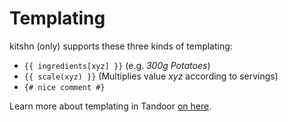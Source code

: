 # Templating <Badge style="margin-top: 14px" type="tip" text="v1.0.0-alpha.10" />

kitshn (only) supports these three kinds of templating:

<div v-pre>

- `{{ ingredients[xyz] }}` (e.g. *300g Potatoes*)
- `{{ scale(xyz) }}` (Multiplies value *xyz* according to servings)
- `{# nice comment #}`

</div>

Learn more about templating in Tandoor [on here](https://docs.tandoor.dev/features/templating/).